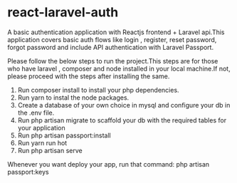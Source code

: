 # react-laravel-auth
A basic authentication application with Reactjs frontend + Laravel api.This application covers basic auth flows like login , register, reset password, forgot password and include API authentication with Laravel Passport.

Please follow the below steps to run the project.This steps are for those who have laravel , composer and node installed in your local machine.If not, please proceed with the steps after installing the same.

1) Run composer install to install your php dependencies.
2) Run yarn to instal the node packages.
3) Create a database of your own choice in mysql and configure your db in the .env file.
4) Run php artisan migrate to scaffold your db with the required tables for your application
5) Run php artisan passport:install
6) Run yarn run hot
7) Run php artisan serve

Whenever you want deploy your app, run that command: php artisan passport:keys